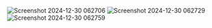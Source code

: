![Screenshot 2024-12-30 062706](https://github.com/user-attachments/assets/e1bd2a9c-713c-4680-8cba-22b7d2dae0ad)
![Screenshot 2024-12-30 062729](https://github.com/user-attachments/assets/b6c6eee7-efd3-49de-a350-658a10f27340)
![Screenshot 2024-12-30 062759](https://github.com/user-attachments/assets/6eec111e-212f-4b1e-a8e6-8d6ead7fa9ba)

